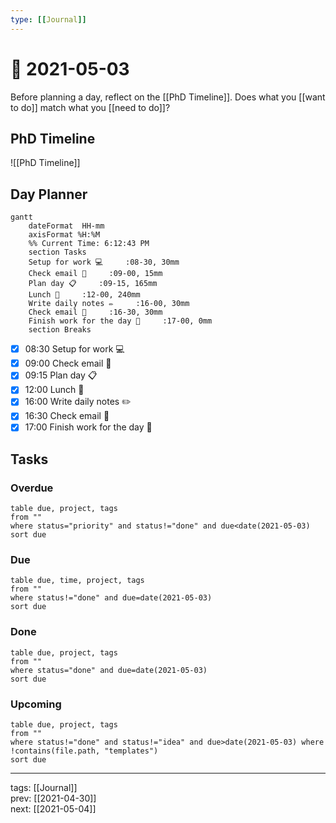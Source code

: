 ```yaml
---
type: [[Journal]]
---
```


# 📆 2021-05-03

Before planning a day, reflect on the [[PhD Timeline]]. Does what you [[want to do]] match what you [[need to do]]?

## PhD Timeline

![[PhD Timeline]]

## Day Planner
```mermaid
gantt
    dateFormat  HH-mm
    axisFormat %H:%M
    %% Current Time: 6:12:43 PM
    section Tasks
    Setup for work 💻     :08-30, 30mm
    Check email 📧     :09-00, 15mm
    Plan day 📋     :09-15, 165mm
    Lunch 🍙     :12-00, 240mm
    Write daily notes ✏️     :16-00, 30mm
    Check email 📧     :16-30, 30mm
    Finish work for the day 🎉     :17-00, 0mm
    section Breaks

```

- [x] 08:30 Setup for work 💻
- [x] 09:00 Check email 📧
- [x] 09:15 Plan day 📋
- [x] 12:00 Lunch 🍙
- [x] 16:00 Write daily notes ✏️
- [x] 16:30 Check email 📧
- [x] 17:00 Finish work for the day 🎉

## Tasks

### Overdue

```dataview
table due, project, tags
from ""
where status="priority" and status!="done" and due<date(2021-05-03)
sort due
```


### Due

```dataview
table due, time, project, tags
from ""
where status!="done" and due=date(2021-05-03)
sort due
```

### Done

```dataview
table due, project, tags
from ""
where status="done" and due=date(2021-05-03)
sort due
```

### Upcoming

```dataview
table due, project, tags
from ""
where status!="done" and status!="idea" and due>date(2021-05-03) where !contains(file.path, "templates") 
sort due
```

---

tags: [[Journal]]  
prev: [[2021-04-30]]  
next: [[2021-05-04]]  